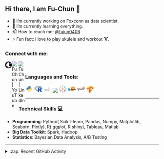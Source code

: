 ## Hi there, I am Fu-Chun 👋

- 🔭 I’m currently working on Foxconn as data scientist.
- 🌱 I’m currently learning everything.
- 📫 How to reach me: [@fujun0406](mailto:fujun0406@gmail.com)
- ⚡ Fun fact: I love to play ukulele and workout 🏋️.

### Connect with me:

[<img align="left" alt="FuChun.com" width="22px" src="https://raw.githubusercontent.com/iconic/open-iconic/master/svg/globe.svg" />][portfolio]
[<img align="left" alt="FuChun | YouTube" width="22px" src="https://cdn.jsdelivr.net/npm/simple-icons@3.13.0/icons/gmail.svg" />][gmail]
[<img align="left" alt="FuChun | LinkedIn" width="22px" src="https://cdn.jsdelivr.net/npm/simple-icons@v3/icons/linkedin.svg" />][linkedin]

[portfolio]: https://fujun0406.github.io/fuchun_portfolio/
[gmail]: mailto:fujun0406@gmail.com
[linkedin]: https://linkedin.com/in/fu-chun-huang

<br />

### Languages and Tools:
<code><img width="26px" src="https://raw.githubusercontent.com/github/explore/80688e429a7d4ef2fca1e82350fe8e3517d3494d/topics/python/python.png"></code>
<code><img width="26px" src="https://raw.githubusercontent.com/github/explore/80688e429a7d4ef2fca1e82350fe8e3517d3494d/topics/r/r.png"></code>
<code><img width="26px" src="https://raw.githubusercontent.com/github/explore/80688e429a7d4ef2fca1e82350fe8e3517d3494d/topics/mysql/mysql.png"></code>
<code><img width="26px" src="https://cdn.iconscout.com/icon/free/png-512/aws-1869025-1583149.png"></code>
<code><img width="26px" src="https://github.com/fujun0406/fujun0406/blob/main/images/tableau-software.png"></code>
<code><img width="26px" src="https://github.com/fujun0406/fujun0406/blob/main/images/scikit-learn.png"></code>
<code><img width="26px" src="https://github.com/fujun0406/fujun0406/blob/main/images/apache-spark.png"></code>
<code><img width="26px" src="https://github.com/fujun0406/fujun0406/blob/main/images/tensorflow-2.png"></code>

---
### Technical Skills 💻
- **Programming**: 
Python( Scikit-learn, Pandas, Numpy, Matplotlib, Seaborn, Plotly), R( ggplot, R shiny), Tableau, Matlab
- **Big Data Toolkit**:
Spark, Hadoop
- **Statistics**:
Bayesian Data Analysis, A/B Testing

---
<details>
  <summary>:zap: Recent GitHub Activity</summary>
  
<!--START_SECTION:activity-->
<!--END_SECTION:activity-->
---
![Fu-Chun's github stats](https://github-readme-stats.vercel.app/api?username=fujun0406&show_icons=true)

